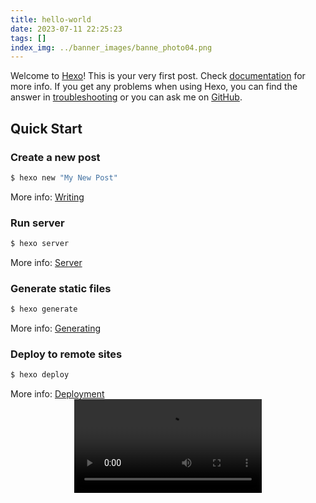 ```yaml
---
title: hello-world
date: 2023-07-11 22:25:23
tags: []
index_img: ../banner_images/banne_photo04.png
---
```

Welcome to [Hexo](https://hexo.io/)! This is your very first post. Check [documentation](https://hexo.io/docs/) for more info. If you get any problems when using Hexo, you can find the answer in [troubleshooting](https://hexo.io/docs/troubleshooting.html) or you can ask me on [GitHub](https://github.com/hexojs/hexo/issues).

## Quick Start

### Create a new post

``` bash
$ hexo new "My New Post"
```

More info: [Writing](https://hexo.io/docs/writing.html)

### Run server

``` bash
$ hexo server
```

More info: [Server](https://hexo.io/docs/server.html)

### Generate static files

``` bash
$ hexo generate
```

More info: [Generating](https://hexo.io/docs/generating.html)

### Deploy to remote sites

``` bash
$ hexo deploy
```

More info: [Deployment](https://hexo.io/docs/one-command-deployment.html)
<video src="[media.w3.org/2010/05/sintel/trailer.mp4](https://media.w3.org/2010/05/sintel/trailer.mp4)" controls="controls" style="max-width: 100%; display: block; margin-left: auto; margin-right: auto;"> your browser does not support the video tag </video>

  
 